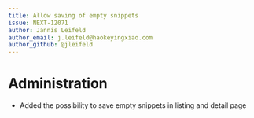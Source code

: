 ```yaml
---
title: Allow saving of empty snippets
issue: NEXT-12071
author: Jannis Leifeld
author_email: j.leifeld@haokeyingxiao.com 
author_github: @jleifeld
---
```

# Administration
* Added the possibility to save empty snippets in listing and detail page
